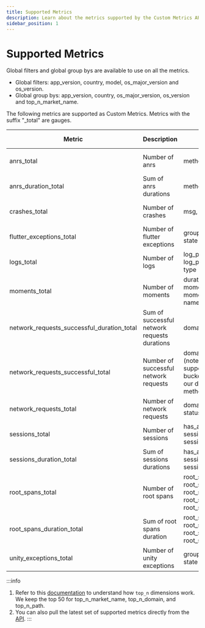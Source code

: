 ```yaml
---
title: Supported Metrics
description: Learn about the metrics supported by the Custom Metrics API
sidebar_position: 1
---
```


# Supported Metrics

Global filters and global group bys are available to use on all the metrics.

- Global filters: app_version, country, model, os_major_version and os_version.
- Global group bys: app_version, country, os_major_version, os_version and top_n_market_name.

The following metrics are supported as Custom Metrics. Metrics with the suffix "_total" are gauges.

| Metric                                     | Description                                  | Filters                                                                                                                            | Group by granularity                                                              | Time granularity           |           
|--------------------------------------------|----------------------------------------------|------------------------------------------------------------------------------------------------------------------------------------|-----------------------------------------------------------------------------------|----------------------------|
| anrs_total                                 | Number of anrs                               | method, sample_type                                                                                                                |                                                                                   | five_minute, hourly, daily |
| anrs_duration_total                        | Sum of anrs durations                        | method, sample_type                                                                                                                |                                                                                   | five_minute, hourly, daily |
| crashes_total                              | Number of crashes                            | msg, tag_name, tag_value,                                                                                                          |                                                                                   | five_minute, hourly, daily |
| flutter_exceptions_total                   | Number of flutter exceptions                 | group_id, is_handled, msg, state                                                                                                   | group_id, msg                                                                     | five_minute, hourly, daily |
| logs_total                                 | Number of logs                               | log_property_key, log_property_value, msg, type                                                                                    | log_property                                                                      | five_minute, hourly, daily |
| moments_total                              | Number of moments                            | duration_bucket, moment_property_key, moment_property_value, name                                                                  | duration_bucket, moment_property_value                                            | five_minute, hourly, daily |
| network_requests_successful_duration_total | Sum of successful network requests durations | domain, method, path                                                                                                               | top_n_domain, top_n_path                                                          | hourly, daily              |
| network_requests_successful_total          | Number of successful network requests        | domain, duration_bucket (note: currently we do not support duration, only buckets as described in our documentation), method, path | top_n_domain, top_n_path                                                          | hourly, daily              |
| network_requests_total                     | Number of network requests                   | domain, method, path, status_code                                                                                                  | status_code, top_n_domain, top_n_path                                             | five_minute, hourly, daily |
| sessions_total                             | Number of sessions                           | has_anr, session_property_key, sessions_property_value                                                                             | session_property                                                                  | five_minute, hourly, daily |
| sessions_duration_total                    | Sum of sessions durations                    | has_anr, session_property_key, sessions_property_value                                                                             | session_property                                                                  | five_minute, hourly, daily |
| root_spans_total                           | Number of root spans                         | root_span_attribute_key, root_span_attribute_value, root_span_duration_bucket, root_span_name, root_span_outcome                   | root_span_attribute, root_span_duration_bucket, root_span_name, root_span_outcome | five_minute, hourly, daily |
| root_spans_duration_total                  | Sum of root spans duration                   | root_span_attribute_key, root_span_attribute_value, root_span_name, root_span_outcome                                              | root_span_attribute, root_span_name, root_span_outcome                            | five_minute, hourly, daily |
| unity_exceptions_total                     | Number of unity exceptions                   | group_id, is_handled, msg, state                                                                                                   | group_id, msg                                                                     | five_minute, hourly, daily |

:::info

1. Refer to this [documentation](/embrace-api/supported_metrics_and_queries/#dimension-reduction---other) to understand
   how `top_n` dimensions work. We keep the top 50 for top_n_market_name, top_n_domain, and top_n_path.
2. You can also pull the latest set of supported metrics directly from
   the [API](/custom-metrics-api/#get-metrics-and-parameters-supported).
   :::
